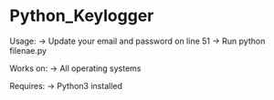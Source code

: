 # Python_Keylogger

Usage:
-> Update your email and password on line 51
-> Run python filenae.py

Works on:
-> All operating systems

Requires:
-> Python3 installed
